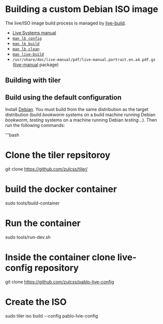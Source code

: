# Building a custom Debian ISO image

The live/ISO image build process is managed by [live-build](https://packages.debian/bookwom/live-build).

* [Live Systems manual](https://live-team.pages.debian.net/live-manual/html/live-manual/index.en.html)
* [`man lb config`](https://manpages.debian.org/bookworm/live-build/lb_config.1.en.html)
* [`man lb build`](https://manpages.debian.org/bookworm/live-build/lb_build.1.en.html)
* [`man lb clean`](https://manpages.debian.org/bookworm/live-build/lb_clean.1.en.html)
* [`man live-build`](https://manpages.debian.org/bookworm/live-build/live-build.7.en.html)
* `/usr/share/doc/live-manual/pdf/live-manual.portrait.en.a4.pdf.gz` ([live-manual](https://packages.debian.org/bookworm/live-manual) package)

## Building with tiler

## Build using the default configuration

Install [Debian](https://www.debian.org). You must build from the same distribution as the target distribution (build *bookworm* systems on a build machine running Debian *bookworm*, *testing* systems on a machine running Debian *testing*...). Then run the following commands:

'''bash
# Clone the tiler repsitoroy
git clone https://github.com/zulcss/tiler/
# build the docker container
sudo tools/build-container
# Run the container
sudo tools/run-dev.sh
# Inside the container clone live-config repository
git clone https://github.com/zulcss/pablo-live-config
# Create the ISO
sudo tiler iso build --config pablo-lvie-config

